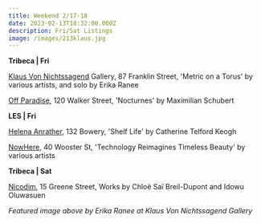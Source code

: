 ```yaml
---
title: Weekend 2/17-18
date: 2023-02-13T18:32:00.000Z
description: Fri/Sat Listings
image: /images/213klaus.jpg
---
```

**Tribeca | Fri**

[Klaus Von Nichtssagend](https://klausgallery.com/exhibition/metric-on-a-torus-2023-02-17/) Gallery, 87 Franklin Street, 'Metric on a Torus' by various artists, and solo by Erika Ranee

[Off Paradise](https://offparadise.com/exhibitions/), 120 Walker Street, 'Nocturnes' by Maximilian Schubert

**L﻿ES | Fri**

[Helena Anrather](https://helenaanrather.com/exhibition/shelf-life/), 132 Bowery, 'Shelf Life' by Catherine Telford Keogh

[NowHere](https://www.eventbrite.com/e/technology-reimagines-timeless-beauty-opening-reception-tickets-523913327867), 40 Wooster St, 'Technology Reimagines Timeless Beauty' by various artists

**T﻿ribeca | Sat**

[Nicodim](https://www.nicodimgallery.com/exhibitions), 15 Greene Street, Works by Chloë Saï Breil-Dupont and Idowu Oluwasuen

*F﻿eatured image above by Erika Ranee at [](https://klausgallery.com/exhibition/metric-on-a-torus-2023-02-17/)Klaus Von Nichtssagend Gallery*